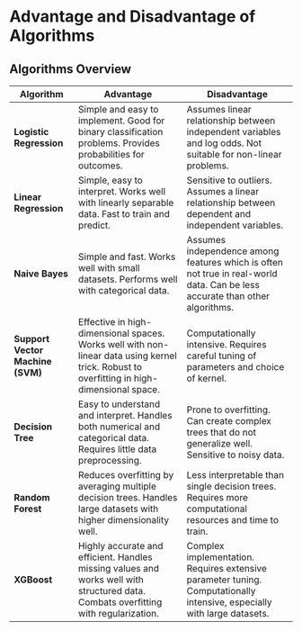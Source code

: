 # Advantage and Disadvantage of Algorithms

## Algorithms Overview

| **Algorithm**           | **Advantage**                                                                                                    | **Disadvantage**                                                                                       |
|-------------------------|------------------------------------------------------------------------------------------------------------------|--------------------------------------------------------------------------------------------------------|
| **Logistic Regression** | Simple and easy to implement. Good for binary classification problems. Provides probabilities for outcomes.      | Assumes linear relationship between independent variables and log odds. Not suitable for non-linear problems.   |
| **Linear Regression**   | Simple, easy to interpret. Works well with linearly separable data. Fast to train and predict.                   | Sensitive to outliers. Assumes a linear relationship between dependent and independent variables.       |
| **Naive Bayes**         | Simple and fast. Works well with small datasets. Performs well with categorical data.                            | Assumes independence among features which is often not true in real-world data. Can be less accurate than other algorithms.|
| **Support Vector Machine (SVM)** | Effective in high-dimensional spaces. Works well with non-linear data using kernel trick. Robust to overfitting in high-dimensional space. | Computationally intensive. Requires careful tuning of parameters and choice of kernel.                   |
| **Decision Tree**       | Easy to understand and interpret. Handles both numerical and categorical data. Requires little data preprocessing.| Prone to overfitting. Can create complex trees that do not generalize well. Sensitive to noisy data.     |
| **Random Forest**       | Reduces overfitting by averaging multiple decision trees. Handles large datasets with higher dimensionality well. | Less interpretable than single decision trees. Requires more computational resources and time to train.  |
| **XGBoost**             | Highly accurate and efficient. Handles missing values and works well with structured data. Combats overfitting with regularization. | Complex implementation. Requires extensive parameter tuning. Computationally intensive, especially with large datasets. |
